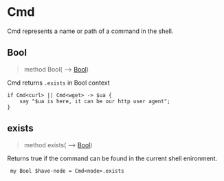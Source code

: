 # Cmd
 Cmd represents a name or path of a command in the shell.
## Bool
>method Bool( ⟶ [Bool](./Bool.md))

 Cmd returns `.exists` in Bool context
```perl6
if Cmd<curl> || Cmd<wget> -> $ua {
    say "$ua is here, it can be our http user agent";
}
```
## exists
>method exists( ⟶ [Bool](./Bool.md))

 Returns true if the command can be found in the current shell enironment.
```perl6
 my Bool $have-node = Cmd<node>.exists
```
